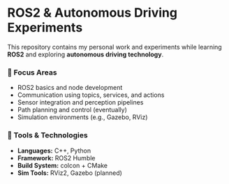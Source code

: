 # ROS2 & Autonomous Driving Experiments

This repository contains my personal work and experiments while learning **ROS2** and exploring **autonomous driving technology**.

### 🧠 Focus Areas

- ROS2 basics and node development
- Communication using topics, services, and actions
- Sensor integration and perception pipelines
- Path planning and control (eventually)
- Simulation environments (e.g., Gazebo, RViz)

### 🔧 Tools & Technologies

- **Languages:** C++, Python
- **Framework:** ROS2 Humble 
- **Build System:** colcon + CMake 
- **Sim Tools:** RViz2, Gazebo (planned) 
